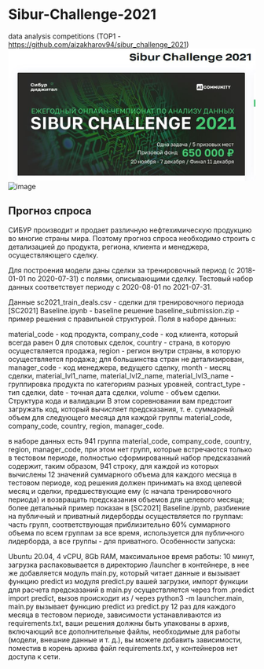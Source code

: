 # Sibur-Challenge-2021
data analysis competitions (TOP1 - https://github.com/aizakharov94/sibur_challenge_2021) 
![picture](/sibur.JPG)
![image](https://user-images.githubusercontent.com/57914441/145161910-8f091c2e-c55f-4525-b76c-aa4e9904112f.png)

## Прогноз спроса
СИБУР производит и продает различную нефтехимическую продукцию во многие страны мира. Поэтому прогноз спроса необходимо строить с детализацией до продукта, региона, клиента и менеджера, осуществляющего сделку.

Для построения модели даны сделки за тренировочный период (с 2018-01-01 по 2020-07-31) с полями, описывающими сделку. Тестовый набор данных соответствует периоду с 2020-08-01 по 2021-07-31.

Данные
sc2021_train_deals.csv - сделки для тренировочного периода
[SC2021] Baseline.ipynb - baseline решение
baseline_submission.zip - пример решения с правильной структурой.
Поля в наборе данных:

material_code - код продукта,
company_code - код клиента, который всегда равен 0 для спотовых сделок,
country - страна, в которую осуществляется продажа,
region - регион внутри страны, в которую осуществляется продажа; для большинства стран не детализирован,
manager_code - код менеджера, ведущего сделку,
month - месяц сделки,
material_lvl1_name, material_lvl2_name, material_lvl3_name - группировка продукта по категориям разных уровней,
contract_type - тип сделки,
date - точная дата сделки,
volume - объем сделки.
Структура кода и валидации
В этом соревновании вам предстоит загружать код, который вычисляет предсказания, т. е. суммарный объем для следующего месяца для каждой группы material_code, company_code, country, region, manager_code.

в наборе данных есть 941 группа material_code, company_code, country, region, manager_code, при этом нет групп, которые встречаются только в тестовом периоде,
полностью сформированный набор предсказаний содержит, таким образом, 941 строку, для каждой из которых вычислены 12 значений суммарного объема для каждого месяца в тестовом периоде,
код решения должен принимать на вход целевой месяц и сделки, предшествующие ему (с начала тренировочного периода) и возвращать предсказания объемов для целевого месяца; более детальный пример показан в [SC2021] Baseline.ipynb,
разбиение на публичный и приватный лидерборды осуществляется по группам: часть групп, соответствующая приблизительно 60% суммарного объема по всем группам за все время, используется для публичного лидерборда, а все группы - для приватного.
Особенности запуска:

Ubuntu 20.04,
4 vCPU,
8Gb RAM,
максимальное время работы: 10 минут,
загрузка распаковывается в директорию /launcher в контейнере, в нее же добавляется модуль main.py, который читает данные и вызывает функцию predict из модуля predict.py вашей загрузки,
импорт функции для расчета предсказаний в main.py осуществляется через from .predict import predict,
вызов происходит из / через python3 -m launcher.main,
main.py вызывает функцию predict из predict.py 12 раз для каждого месяца в тестовом периоде,
зависимости устанавливаются из requirements.txt,
ваши решения должны быть упакованы в архив, включающий все дополнительные файлы, необходимые для работы (модели, внешние данные и т. д.),
вы можете добавить зависимости, поместив в корень архива файл requirements.txt,
у контейнеров нет доступа к сети.
